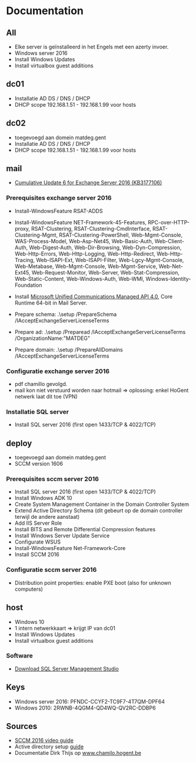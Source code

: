 # Documentation

## All

- Elke server is geïnstalleerd in het Engels met een azerty invoer.
- Windows server 2016
- Install Windows Updates
- Install virtualbox guest additions

## dc01

- Installatie AD DS / DNS / DHCP
- DHCP scope 192.168.1.51 - 192.168.1.99 voor hosts

## dc02

- toegevoegd aan domein matdeg.gent
- Installatie AD DS / DNS / DHCP
- DHCP scope 192.168.1.51 - 192.168.1.99 voor hosts

## mail

- [Cumulative Update 6 for Exchange Server 2016 (KB3177106)](https://www.microsoft.com/en-us/download/details.aspx?id=55520)

### Prerequisites exchange server 2016

- Install-WindowsFeature RSAT-ADDS
- Install-WindowsFeature NET-Framework-45-Features, RPC-over-HTTP-proxy, RSAT-Clustering, RSAT-Clustering-CmdInterface, RSAT-Clustering-Mgmt, RSAT-Clustering-PowerShell, Web-Mgmt-Console, WAS-Process-Model, Web-Asp-Net45, Web-Basic-Auth, Web-Client-Auth, Web-Digest-Auth, Web-Dir-Browsing, Web-Dyn-Compression, Web-Http-Errors, Web-Http-Logging, Web-Http-Redirect, Web-Http-Tracing, Web-ISAPI-Ext, Web-ISAPI-Filter, Web-Lgcy-Mgmt-Console, Web-Metabase, Web-Mgmt-Console, Web-Mgmt-Service, Web-Net-Ext45, Web-Request-Monitor, Web-Server, Web-Stat-Compression, Web-Static-Content, Web-Windows-Auth, Web-WMI, Windows-Identity-Foundation

- Install [Microsoft Unified Communications Managed API 4.0](https://www.microsoft.com/en-us/download/details.aspx?id=34992), Core Runtime 64-bit in Mail Server.

- Prepare schema: .\setup /PrepareSchema /IAcceptExchangeServerLicenseTerms
- Prepare ad: .\setup /Preparead /IAcceptExchangeServerLicenseTerms /OrganizationName:"MATDEG"
- Prepare domain: .\setup /PrepareAllDomains /IAcceptExchangeServerLicenseTerms

### Configuratie exchange server 2016

- pdf chamillo gevolgd.
- mail kon niet verstuurd worden naar hotmail => oplossing: enkel HoGent netwerk laat dit toe (VPN)

### Installatie SQL server

- Install SQL server 2016 (first open 1433/TCP & 4022/TCP)

## deploy

- toegevoegd aan domein matdeg.gent
- SCCM version 1606

### Prerequisites sccm server 2016

- Install SQL server 2016 (first open 1433/TCP & 4022/TCP)
- Install Windows ADK 10
- Create System Management Container in the Domain Controller System
- Extend Active Directory Schema (dit gebeurt op de domain controller terwijl de andere aanstaat)
- Add IIS Server Role
- Install BITS and Remote Differential Compression features
- Install Windows Server Update Service
- Configurate WSUS
- Install-WindowsFeature Net-Framework-Core
- Install SCCM 2016

### Configuratie sccm server 2016

- Distribution point properties: enable PXE boot (also for unknown computers)

## host

- Windows 10
- 1 intern netwerkkaart => krijgt IP van dc01
- Install Windows Updates
- Install virtualbox guest additions

### Software

- [Download SQL Server Management Studio](https://docs.microsoft.com/en-us/sql/ssms/download-sql-server-management-studio-ssms)

## Keys

- Windows server 2016: PFNDC-CCYF2-TC9F7-4T7QM-DPF64
- Windows 2010: 2RWNB-4QGM4-QD4WQ-QV2RC-DDBP6

## Sources

- [SCCM 2016 video guide](https://www.windows-noob.com/forums/topic/15312-how-can-i-install-system-center-configuration-manager-version-1702-current-branch-on-windows-server-2016-with-sql-2016/)
- Active directory setup [guide](https://blogs.technet.microsoft.com/canitpro/2017/02/22/step-by-step-setting-up-active-directory-in-windows-server-2016/)
- Documentatie Dirk Thijs op www.chamilo.hogent.be
